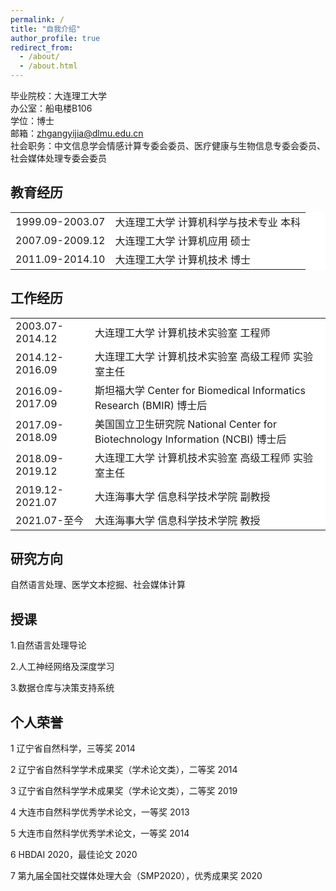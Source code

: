 ```yaml
---
permalink: /
title: "自我介绍"
author_profile: true
redirect_from: 
  - /about/
  - /about.html
---
```

毕业院校：大连理工大学<br /> 
办公室：船电楼B106 <br />
学位：博士<br />
邮箱：zhgangyijia@dlmu.edu.cn <br />
社会职务：中文信息学会情感计算专委会委员、医疗健康与生物信息专委会委员、社会媒体处理专委会委员

## 教育经历

<table border="0.5" bgcolor="white">
    <tr>
        <td> 1999.09-2003.07 </td>
        <td> 大连理工大学 计算机科学与技术专业 本科 </td>
    </tr>
    <tr>
        <td> 2007.09-2009.12 </td>
        <td> 大连理工大学 计算机应用 硕士 </td>
    </tr>
    <tr>
        <td> 2011.09-2014.10 </td>
        <td> 大连理工大学 计算机技术 博士 </td>
    </tr>
</table>

## 工作经历

<table border="0.5" bgcolor="white">
    <tr>
        <td> 2003.07-2014.12 </td>
        <td> 大连理工大学 计算机技术实验室 工程师 </td>
    </tr>
    <tr>
        <td> 2014.12-2016.09 </td>
        <td> 大连理工大学 计算机技术实验室 高级工程师 实验室主任 </td>
    </tr>
    <tr>
        <td> 2016.09-2017.09 </td>
        <td> 斯坦福大学 Center for Biomedical Informatics Research (BMIR) 博士后 </td>
    </tr>
   <tr>
        <td> 2017.09-2018.09 </td>
        <td>美国国立卫生研究院 National Center for Biotechnology Information (NCBI) 博士后 </td>
    </tr>
    <tr>
        <td> 2018.09-2019.12 </td>
        <td> 大连理工大学 计算机技术实验室 高级工程师 实验室主任 </td>
    </tr>
    <tr>
        <td> 2019.12-2021.07 </td>
        <td> 大连海事大学 信息科学技术学院 副教授 </td>
    </tr>
  <tr>
        <td> 2021.07-至今 </td>
        <td> 大连海事大学 信息科学技术学院 教授 </td>
    </tr>
</table>

## 研究方向

自然语言处理、医学文本挖掘、社会媒体计算

## 授课

1.自然语言处理导论

2.人工神经网络及深度学习

3.数据仓库与决策支持系统

## 个人荣誉

1 辽宁省自然科学，三等奖 2014

2 辽宁省自然科学学术成果奖（学术论文类），二等奖 2014

3 辽宁省自然科学学术成果奖（学术论文类），二等奖 2019

4 大连市自然科学优秀学术论文，一等奖 2013

5 大连市自然科学优秀学术论文，一等奖 2014

6 HBDAI 2020，最佳论文 2020

7 第九届全国社交媒体处理大会（SMP2020），优秀成果奖 2020
